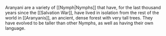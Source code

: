 Aranyani are a variety of [[Nymph|Nymphs]] that have, for the last thousand years since the [[Salvation War]], have lived in isolation from the rest of the world in [[Aranyanis]], an ancient, dense forest with very tall trees. They have evolved to be taller than other Nymphs, as well as having their own language. 